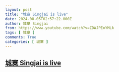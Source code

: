 ```yaml
---
layout: post
title: "城寨 Singjai is live"
date: 2024-08-05T02:57:22.000Z
author: 城寨 Singjai
from: https://www.youtube.com/watch?v=ZDWJPEoYMLk
tags: [ 城寨 ]
comments: True
categories: [ 城寨 ]
---
```

<!--1722826642000-->
[城寨 Singjai is live](https://www.youtube.com/watch?v=ZDWJPEoYMLk)
------

<div>

</div>
